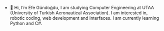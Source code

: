- 👋 Hi, I’m Efe Gündoğdu, I am studying Computer Engineering at UTAA (University of Turkish Aeronautical Association).
I am interested in, robotic coding, web development and interfaces.
I am currently learning Python and C#.
